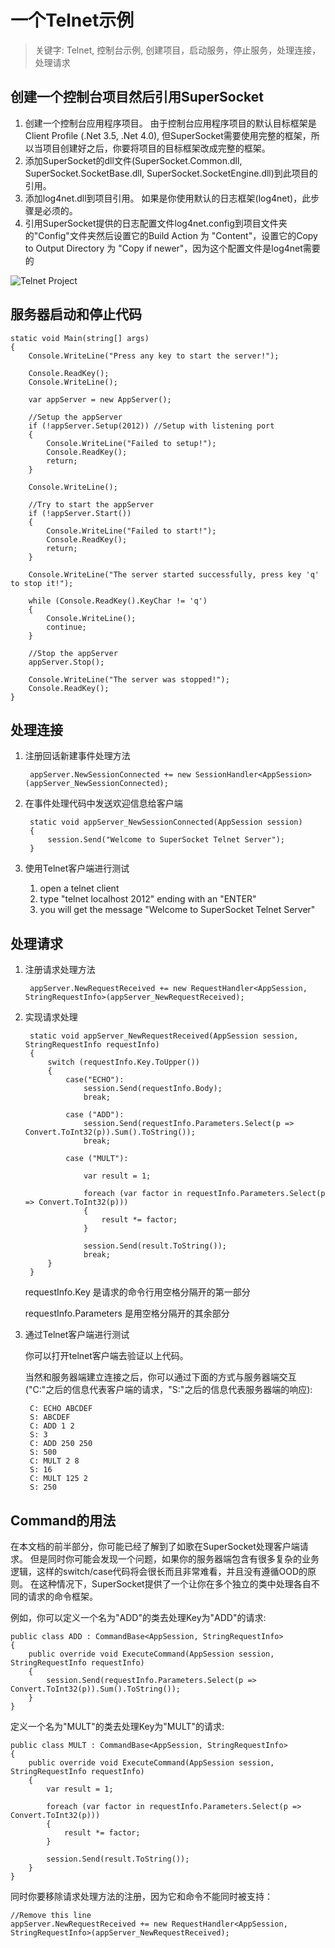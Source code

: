 #  一个Telnet示例

> 关键字: Telnet, 控制台示例, 创建项目，启动服务，停止服务，处理连接，处理请求

## 创建一个控制台项目然后引用SuperSocket

1. 创建一个控制台应用程序项目。 由于控制台应用程序项目的默认目标框架是Client Profile (.Net 3.5, .Net 4.0), 但SuperSocket需要使用完整的框架，所以当项目创建好之后，你要将项目的目标框架改成完整的框架。
2. 添加SuperSocket的dll文件(SuperSocket.Common.dll, SuperSocket.SocketBase.dll, SuperSocket.SocketEngine.dll)到此项目的引用。
3. 添加log4net.dll到项目引用。 如果是你使用默认的日志框架(log4net)，此步骤是必须的。 
4. 引用SuperSocket提供的日志配置文件log4net.config到项目文件夹的"Config"文件夹然后设置它的Build Action 为 "Content"，设置它的Copy to Output Directory 为 "Copy if newer"，因为这个配置文件是log4net需要的

![Telnet Project](images/telnetproject.jpg)


## 服务器启动和停止代码

	static void Main(string[] args)
	{
		Console.WriteLine("Press any key to start the server!");

		Console.ReadKey();
		Console.WriteLine();

		var appServer = new AppServer();

		//Setup the appServer
		if (!appServer.Setup(2012)) //Setup with listening port
		{
			Console.WriteLine("Failed to setup!");
			Console.ReadKey();
			return;
		}

		Console.WriteLine();

		//Try to start the appServer
		if (!appServer.Start())
		{
			Console.WriteLine("Failed to start!");
			Console.ReadKey();
			return;
		}

		Console.WriteLine("The server started successfully, press key 'q' to stop it!");

		while (Console.ReadKey().KeyChar != 'q')
		{
			Console.WriteLine();
			continue;
		}

		//Stop the appServer
		appServer.Stop();

		Console.WriteLine("The server was stopped!");
		Console.ReadKey();
	}



## 处理连接

1. 注册回话新建事件处理方法
	

		appServer.NewSessionConnected += new SessionHandler<AppSession>(appServer_NewSessionConnected);
	

2. 在事件处理代码中发送欢迎信息给客户端


		static void appServer_NewSessionConnected(AppSession session)
		{
			session.Send("Welcome to SuperSocket Telnet Server");
		}
	
3. 使用Telnet客户端进行测试

	1. open a telnet client
	2. type "telnet localhost 2012" ending with an "ENTER"
	3. you will get the message "Welcome to SuperSocket Telnet Server"

## 处理请求

1. 注册请求处理方法	
	
		appServer.NewRequestReceived += new RequestHandler<AppSession, StringRequestInfo>(appServer_NewRequestReceived);



2. 实现请求处理
	
		static void appServer_NewRequestReceived(AppSession session, StringRequestInfo requestInfo)
		{
			switch (requestInfo.Key.ToUpper())
			{
				case("ECHO"):
					session.Send(requestInfo.Body);
					break;

				case ("ADD"):
					session.Send(requestInfo.Parameters.Select(p => Convert.ToInt32(p)).Sum().ToString());
					break;

				case ("MULT"):

					var result = 1;

					foreach (var factor in requestInfo.Parameters.Select(p => Convert.ToInt32(p)))
					{
						result *= factor;
					}

					session.Send(result.ToString());
					break;
			}
		}

	requestInfo.Key 是请求的命令行用空格分隔开的第一部分

    requestInfo.Parameters 是用空格分隔开的其余部分

3. 通过Telnet客户端进行测试

	你可以打开telnet客户端去验证以上代码。

	当然和服务器端建立连接之后，你可以通过下面的方式与服务器端交互("C:"之后的信息代表客户端的请求，"S:"之后的信息代表服务器端的响应):

		C: ECHO ABCDEF
		S: ABCDEF
		C: ADD 1 2
		S: 3
		C: ADD 250 250
		S: 500
		C: MULT 2 8
		S: 16
		C: MULT 125 2
		S: 250


## Command的用法
在本文档的前半部分，你可能已经了解到了如歌在SuperSocket处理客户端请求。 但是同时你可能会发现一个问题，如果你的服务器端包含有很多复杂的业务逻辑，这样的switch/case代码将会很长而且非常难看，并且没有遵循OOD的原则。
在这种情况下，SuperSocket提供了一个让你在多个独立的类中处理各自不同的请求的命令框架。

例如，你可以定义一个名为"ADD"的类去处理Key为"ADD"的请求:

	public class ADD : CommandBase<AppSession, StringRequestInfo>
    {
        public override void ExecuteCommand(AppSession session, StringRequestInfo requestInfo)
        {
            session.Send(requestInfo.Parameters.Select(p => Convert.ToInt32(p)).Sum().ToString());
        }
    }
	
定义一个名为"MULT"的类去处理Key为"MULT"的请求:

	public class MULT : CommandBase<AppSession, StringRequestInfo>
    {
        public override void ExecuteCommand(AppSession session, StringRequestInfo requestInfo)
        {
            var result = 1;

            foreach (var factor in requestInfo.Parameters.Select(p => Convert.ToInt32(p)))
            {
                result *= factor;
            }

            session.Send(result.ToString());
        }
    }
 
 同时你要移除请求处理方法的注册，因为它和命令不能同时被支持：
 
	//Remove this line
	appServer.NewRequestReceived += new RequestHandler<AppSession, StringRequestInfo>(appServer_NewRequestReceived);